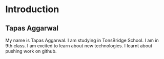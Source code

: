 # Introduction
## Tapas Aggarwal
My name is Tapas Aggarwal. I am studying in TonsBridge School. I am in 9th class. 
I am excited to learn about new technologies.
I learnt about pushing work on github.
